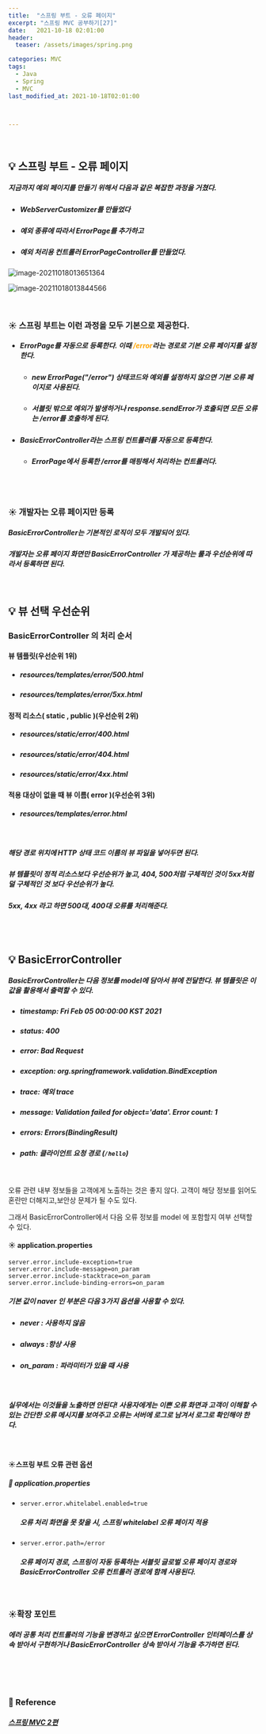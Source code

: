 ```yaml
---
title:  "스프링 부트 - 오류 페이지"
excerpt: "스프링 MVC 공부하기[27]"
date:   2021-10-18 02:01:00
header:
  teaser: /assets/images/spring.png

categories: MVC
tags:
  - Java
  - Spring
  - MVC
last_modified_at: 2021-10-18T02:01:00



---
```


<br/>

## 💡 스프링 부트 - 오류 페이지

##### 지금까지 예외 페이지를 만들기 위해서 다음과 같은 복잡한 과정을 거쳤다.

- ##### WebServerCustomizer를 만들었다

- ##### 예외 종류에 따라서 ErrorPage를 추가하고

- ##### 예외 처리용 컨트롤러  ErrorPageController를 만들었다.

![image-20211018013651364](https://raw.githubusercontent.com/ShinDongHun1/image_repo/main/img/image-20211018013651364.png)

![image-20211018013844566](https://raw.githubusercontent.com/ShinDongHun1/image_repo/main/img/image-20211018013844566.png)

<br/>

### ☀️ 스프링 부트는 이런 과정을 모두 기본으로 제공한다.

- ##### ErrorPage를 자동으로 등록한다. 이때 <span style="color:orange">/error</span>라는 경로로 기본 오류 페이지를 설정한다.

  - ##### new ErrorPage("/error") 상태코드와 예외를 설정하지 않으면 기본 오류 페이지로 사용된다.

  - ##### 서블릿 밖으로 예외가 발생하거나 response.sendError가 호출되면 모든 오류는 /error를 호출하게 된다.

- ##### BasicErrorController라는 스프링 컨트롤러를 자동으로 등록한다.

  - ##### ErrorPage에서 등록한 /error를 매핑해서 처리하는 컨트롤러다.

<br/>

<br/>

### ☀️ 개발자는 오류 페이지만 등록

##### BasicErrorController는 기본적인 로직이 모두 개발되어 있다.

##### 개발자는 오류 페이지 화면만 BasicErrorController 가 제공하는 룰과 우선순위에 따라서 등록하면 된다.

<br/>

## 💡 뷰 선택 우선순위

### BasicErrorController 의 처리 순서

#### 뷰 템플릿(우선순위 1위)

  - ##### resources/templates/error/500.html

  - ##### resources/templates/error/5xx.html

#### 정적 리소스( static , public )(우선순위 2위)

  - ##### resources/static/error/400.html

  - ##### resources/static/error/404.html

  - ##### resources/static/error/4xx.html

#### 적용 대상이 없을 때 뷰 이름( error )(우선순위 3위)

  - ##### resources/templates/error.html

<br/>

##### 해당 경로 위치에 HTTP 상태 코드 이름의 뷰 파일을 넣어두면 된다.

##### 뷰 템플릿이 정적 리소스보다 우선순위가 높고, 404, 500처럼 구체적인 것이 5xx처럼 덜 구체적인 것 보다 우선순위가 높다.

##### 5xx, 4xx 라고 하면 500대, 400대 오류를 처리해준다.

<br/>

<br/>

## 💡 BasicErrorController

##### BasicErrorController는 다음 정보를 model에 담아서 뷰에 전달한다. 뷰 템플릿은 이 값을 활용해서 출력할 수 있다.

* ##### timestamp: Fri Feb 05 00:00:00 KST 2021

* ##### status: 400

* ##### error: Bad Request

* ##### exception: org.springframework.validation.BindException

* ##### trace: 예외 trace

* ##### message: Validation failed for object='data'. Error count: 1

* ##### errors: Errors(BindingResult)

* ##### path: 클라이언트 요청 경로 (`/hello`)

<br/>

오류 관련 내부 정보들을 고객에게 노출하는 것은 좋지 않다. 고객이 해당 정보를 읽어도 혼란만 더해지고,보안상 문제가 될 수도 있다.

그래서 BasicErrorController에서 다음 오류 정보를 model 에 포함할지 여부 선택할 수 있다.

#### ☀️ application.properties

```properties
server.error.include-exception=true
server.error.include-message=on_param
server.error.include-stacktrace=on_param
server.error.include-binding-errors=on_param 
```

##### 기본 값이 naver 인 부분은 다음 3가지 옵션을 사용할 수 있다.

- ##### never : 사용하지 않음
- ##### always :항상 사용
- ##### on_param : 파라미터가 있을 때 사용

<br/>

##### 실무에서는 이것들을 노출하면 안된다! 사용자에게는 이쁜 오류 화면과 고객이 이해할 수 있는 간단한 오류 메시지를 보여주고 오류는 서버에 로그로 남겨서 로그로 확인해야 한다.

<br/>

#### ☀️스프링 부트 오류 관련 옵션

##### 🔎 application.properties

- ```properties
  server.error.whitelabel.enabled=true
  ```

  ##### 오류 처리 화면을 못 찾을 시, 스프링 whitelabel 오류 페이지 적용

- ```properties
  server.error.path=/error
  ```

  ##### 오류 페이지 경로, 스프링이 자동 등록하는 서블릿 글로벌 오류 페이지 경로와 BasicErrorController 오류 컨트롤러 경로에 함께 사용된다.

<br/>

### ☀️확장 포인트

##### 에러 공통 처리 컨트롤러의 기능을 변경하고 싶으면 ErrorController 인터페이스를 상속 받아서 구현하거나 BasicErrorController 상속 받아서 기능을 추가하면 된다.

<br/>

<br/>

<br/>

### 📔 Reference

##### [스프링 MVC 2편](https://www.inflearn.com/course/%EC%8A%A4%ED%94%84%EB%A7%81-mvc-2/dashboard)
